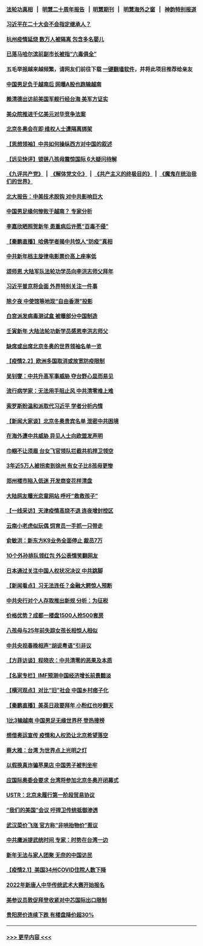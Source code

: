 #### [法轮功真相](https://github.com/gfw-breaker/truth/blob/master/README.md?t=0) &nbsp;&nbsp;|&nbsp;&nbsp; [明慧二十周年报告](https://github.com/gfw-breaker/mh-reports/blob/master/README.md?t=0) &nbsp;&nbsp;|&nbsp;&nbsp;[明慧期刊](https://github.com/gfw-breaker/mh-qikan) &nbsp;&nbsp;|&nbsp;&nbsp; [明慧海外之窗](https://github.com/gfw-breaker/mh-news/blob/master/README.md?t=0) &nbsp;&nbsp;|&nbsp;&nbsp; [神韵特别报道](https://github.com/gfw-breaker/mh-news/blob/master/shenyun.md?t=0)
#### [习近平在二十大会不会指定继承人？](../pages/nsc413/n13551231.md?t=02031550) 
#### [杭州疫情延烧 数万人被隔离 包含多名婴儿](../pages/nsc413/n13551978.md?t=02031550) 
#### [已落马哈尔滨前副市长被指“六毒俱全”](../pages/nsc413/n13551960.md?t=02031550) 
#### 五毛举报越来越频繁，请网友们前往下载 [一键翻墙软件](https://github.com/gfw-breaker/ssr-accounts)，并将此项目推荐给亲友
#### [中国男足负于越南后 网曝A股也跑输越南](../pages/nsc413/n13551772.md?t=02031550) 
#### [赖清德出访前美国军舰行经台海 美军方证实](../pages/nsc413/n13552061.md?t=02031550) 
#### [美众院推进千亿美元对华竞争法案](../pages/nsc413/n13551331.md?t=02031550) 
#### [北京冬奥会在即 维权人士遭隔离绑架](../pages/nsc413/n13551774.md?t=02031550) 
#### [【思想领袖】中共如何操纵西方对中国的叙述](../pages/nsc413/n13528954.md?t=02031550) 
#### [【远见快评】锁链八孩母震惊国际 6大疑问待解](../pages/nsc413/n13551727.md?t=02031550) 
#### [《九评共产党》](https://github.com/begood0513/9ping.md/blob/master/README.md) &nbsp;|&nbsp; [《解体党文化》](../../../../jtdwh.md/blob/master/README.md)  &nbsp;|&nbsp; [《共产主义的终极目的》](../../../../gczydzjmd.md/blob/master/README.md) &nbsp;|&nbsp; [《魔鬼在统治我们的世界》](../../../../mgztzwmdsj.md/blob/master/README.md) 
#### [北大报告：中美技术脱钩 对中共影响巨大](../pages/nsc413/n13551655.md?t=02031550) 
#### [中国男足缘何惨败于越南？ 专家分析](../pages/nsc413/n13550706.md?t=02031550) 
#### [李嘉欣晒照贺新年 患重病后许愿“百毒不侵”](../pages/nsc413/n13551124.md?t=02031550) 
#### [【秦鹏直播】哈佛学者揭中共惊人“防疫”真相](../pages/nsc413/n13551420.md?t=02031550) 
#### [中共新年档主旋律电影票价高上座率低](../pages/nsc413/n13551305.md?t=02031550) 
#### [颂师恩 大陆军队法轮功学员向李洪志师父拜年](../pages/nsc413/n13551148.md?t=02031550) 
#### [习近平普京将会面 外界特别关注一件事](../pages/nsc413/n13551237.md?t=02031550) 
#### [除夕夜 中使馆等地现“自由香港”投影](../pages/nsc413/n13551200.md?t=02031550) 
#### [白宫派发病毒测试盒 被曝部分中国制造](../pages/nsc413/n13540757.md?t=02031550) 
#### [壬寅新年 大陆法轮功新学员感恩李洪志师父](../pages/nsc413/n13549068.md?t=02031550) 
#### [缺席或出席北京冬奥的世界领袖名单一览](../pages/nsc413/n13550707.md?t=02031550) 
#### [【疫情2.2】欧洲多国取消或放宽防疫限制](../pages/nsc413/n13548658.md?t=02031550) 
#### [吴钊燮：中共升高军事威胁 夺台野心显而易见](../pages/nsc413/n13548864.md?t=02031550) 
#### [流行病学家：无法用手阻止风 中共清零难上难](../pages/nsc413/n13547277.md?t=02031550) 
#### [索罗斯盼温和派取代习近平 学者分析内情](../pages/nsc413/n13549418.md?t=02031550) 
#### [【新闻大家谈】北京冬奥贵宾名单 泄密中共困境](../pages/nsc413/n13549063.md?t=02031550) 
#### [在海外遭中共威胁 异见人士向欧盟发声明](../pages/nsc413/n13547885.md?t=02031550) 
#### [巾帼不让须眉 台女飞官领队拦截共机捍卫领空](../pages/nsc413/n13548508.md?t=02031550) 
#### [3年近5万人被拐卖到徐州 有女子比8孩母更惨](../pages/nsc413/n13548395.md?t=02031550) 
#### [郑州楼市陷入低迷 开发商变花样清盘](../pages/nsc413/n13548604.md?t=02031550) 
#### [大陆网友曝光恋童网站 呼吁“救救孩子”](../pages/nsc413/n13548696.md?t=02031550) 
#### [【一线采访】天津疫情高烧不退 连夜增封控区](../pages/nsc413/n13548430.md?t=02031550) 
#### [云南小老虎似玩偶 饲育员一手抓一只带走](../pages/nsc413/n13548622.md?t=02031550) 
#### [俞敏洪：新东方K9业务全面停止 裁员7万](../pages/nsc413/n13548288.md?t=02031550) 
#### [10个外孙排队领红包 外公表情笑翻网友](../pages/nsc413/n13548536.md?t=02031550) 
#### [日本通过关注中国人权状况决议 中共跳脚](../pages/nsc413/n13548538.md?t=02031550) 
#### [【新闻看点】习无法连任？金融大鳄惊人预断](../pages/nsc413/n13547150.md?t=02031550) 
#### [中共央行对个人存取推出新规 分析：为征税](../pages/nsc413/n13548274.md?t=02031550) 
#### [价格优势？成都一楼盘1500人抢500套房](../pages/nsc413/n13548264.md?t=02031550) 
#### [八孩母与25年前失踪女孩长相惊人相似](../pages/nsc413/n13548182.md?t=02031550) 
#### [中共央视春晚相声“胡说粤语”引非议](../pages/nsc413/n13548189.md?t=02031550) 
#### [【方菲访谈】程晓农：中共清零的恶果及本质](../pages/nsc413/n13536895.md?t=02031550) 
#### [【名家专栏】IMF预测中国经济增长前景黯淡](../pages/nsc413/n13546877.md?t=02031550) 
#### [【横河观点】对比“旧”社会 中国乡村痞子化](../pages/nsc413/n13547551.md?t=02031550) 
#### [【秦鹏直播】美英日政要拜年 小粉红也吵翻天](../pages/nsc413/n13547486.md?t=02031550) 
#### [1比3输越南 中国男足无缘世界杯 登热搜榜](../pages/nsc413/n13547298.md?t=02031550) 
#### [想借奥运宣传 疫情和人权恐让北京希望落空](../pages/nsc413/n13547337.md?t=02031550) 
#### [蔡大雅：台湾 为世界点上光明之灯](../pages/nsc413/n13531530.md?t=02031550) 
#### [以假换真诈骗苹果店 中国男子被判坐牢](../pages/nsc413/n13547325.md?t=02031550) 
#### [应国际奥委会要求 台湾将参加北京冬奥开闭幕式](../pages/nsc413/n13547230.md?t=02031550) 
#### [USTR：北京未履行第一阶段贸易协议](../pages/nsc413/n13547156.md?t=02031550) 
#### [“我们的美国”会议 吁捍卫传统抵御渗透](../pages/nsc413/n13547172.md?t=02031550) 
#### [武汉菜价飞涨 官方称“非哄抬物价”惹议](../pages/nsc413/n13547003.md?t=02031550) 
#### [中共鹰派提武统时间 专家：时势在台湾一边](../pages/nsc413/n13546890.md?t=02031550) 
#### [新年无法与家人团聚 无奈的中国访民](../pages/nsc413/n13546856.md?t=02031550) 
#### [【疫情2.1】美国34州COVID住院人数下降](../pages/nsc413/n13545491.md?t=02031550) 
#### [2022年新唐人中华传统武术大赛开始报名](../pages/nsc413/n13546919.md?t=02031550) 
#### [美参议员敦促拜登收紧对中芯国际出口限制](../pages/nsc413/n13546908.md?t=02031550) 
#### [贵阳房价连续下跌 有楼盘降价超30%](../pages/nsc413/n13546575.md?t=02031550) 

----
#### [ >>> 更早内容 <<< ](../indexes/nsc413-earlier.md)
